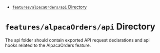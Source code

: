 <!-- START doctoc generated TOC please keep comment here to allow auto update -->
<!-- DON'T EDIT THIS SECTION, INSTEAD RE-RUN doctoc TO UPDATE -->

- [`features/alpacaOrders/api` Directory](#featuresalpacaordersapi-directory)

<!-- END doctoc generated TOC please keep comment here to allow auto update -->

# `features/alpacaOrders/api` Directory

The api folder should contain exported API request declarations and api hooks related to the AlpacaOrders feature.
